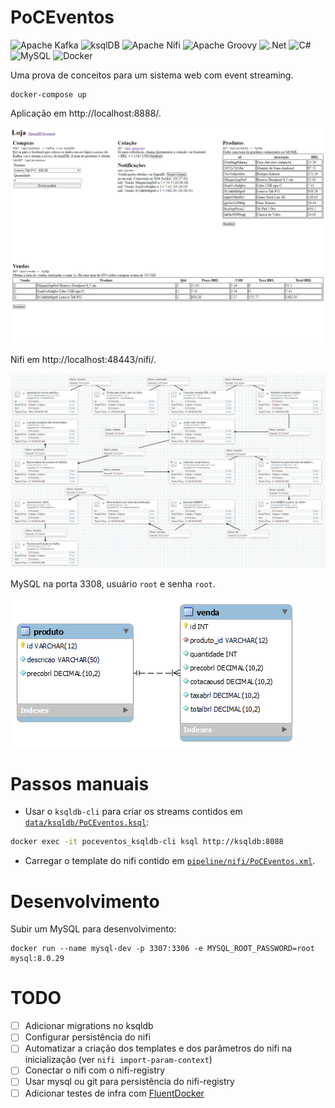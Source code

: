 # PoCEventos
![Apache Kafka](https://img.shields.io/badge/Apache%20Kafka-000?style=for-the-badge&logo=apachekafka)
![ksqlDB](https://img.shields.io/badge/ksqlDB-4a4a4a?style=for-the-badge&logo=apacherocketmq)
![Apache Nifi](https://img.shields.io/badge/Apache%20Nifi-728E9B.svg?style=for-the-badge&logo=drupal&logoColor=white)
![Apache Groovy](https://img.shields.io/badge/Apache%20Groovy-4298B8.svg?style=for-the-badge&logo=Apache+Groovy&logoColor=white)
![.Net](https://img.shields.io/badge/.NET-5C2D91?style=for-the-badge&logo=.net&logoColor=white)
![C#](https://img.shields.io/badge/c%23-%23239120.svg?style=for-the-badge&logo=c-sharp&logoColor=white)
![MySQL](https://img.shields.io/badge/mysql-%2300f.svg?style=for-the-badge&logo=mysql&logoColor=white)
![Docker](https://img.shields.io/badge/docker-%230db7ed.svg?style=for-the-badge&logo=docker&logoColor=white)

Uma prova de conceitos para um sistema web com event streaming.

```
docker-compose up
```

Aplicação em http://localhost:8888/.

![](art/web-screenshot.png)

Nifi em http://localhost:48443/nifi/.

![](art/nifi-poceventos.png)

MySQL na porta 3308, usuário `root` e senha `root`.

![](art/mysql-loja-erd.png)

# Passos manuais
- Usar o `ksqldb-cli` para criar os streams contidos em [`data/ksqldb/PoCEventos.ksql`](data/ksqldb/PoCEventos.ksql):
```bash
docker exec -it poceventos_ksqldb-cli ksql http://ksqldb:8088
```

- Carregar o template do nifi contido em [`pipeline/nifi/PoCEventos.xml`](pipeline/nifi/PoCEventos.xml).

# Desenvolvimento

Subir um MySQL para desenvolvimento:
```
docker run --name mysql-dev -p 3307:3306 -e MYSQL_ROOT_PASSWORD=root mysql:8.0.29
```

# TODO
- [ ] Adicionar migrations no ksqldb
- [ ] Configurar persistência do nifi
- [ ] Automatizar a criação dos templates e dos parâmetros do nifi na inicialização (ver `nifi import-param-context`)
- [ ] Conectar o nifi com o nifi-registry
- [ ] Usar mysql ou git para persistência do nifi-registry
- [ ] Adicionar testes de infra com [FluentDocker](https://github.com/mariotoffia/FluentDocker)
